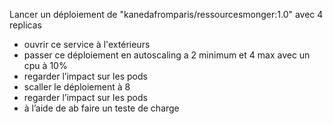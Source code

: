 Lancer un déploiement de "kanedafromparis/ressourcesmonger:1.0" avec 4 replicas
 - ouvrir ce service à l'extérieurs
 - passer ce déploiement en autoscaling a 2 minimum et 4 max avec un cpu à 10%
 - regarder l’impact sur les pods
 - scaller le déploiement à 8
 - regarder l’impact sur les pods
 - à l’aide de ab faire un teste de charge
